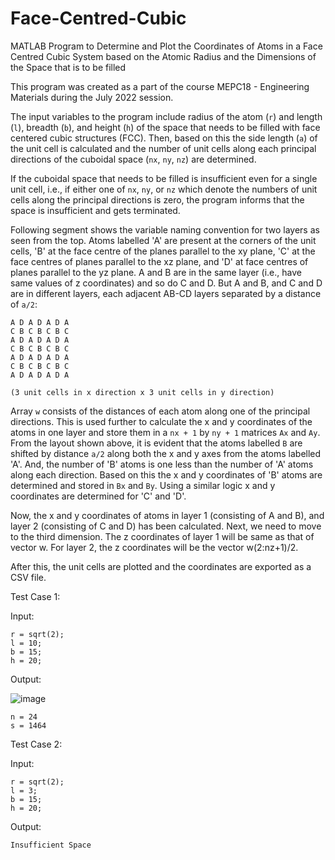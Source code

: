 # Face-Centred-Cubic
MATLAB Program to Determine and Plot the Coordinates of Atoms in a Face Centred Cubic System based on the Atomic Radius and the Dimensions of the Space that is to be filled

This program was created as a part of the course MEPC18 - Engineering Materials during the July 2022 session. 

The input variables to the program include radius of the atom (`r`) and length (`l`), breadth (`b`), and height (`h`) of the space that needs to be filled with face centered cubic structures (FCC). Then, based on this the side length (`a`) of the unit cell is calculated and the number of unit cells along each principal directions of the cuboidal space (`nx`, `ny`, `nz`) are determined. 

If the cuboidal space that needs to be filled is insufficient even for a single unit cell, i.e., if either one of `nx`, `ny`, or `nz` which denote the numbers of unit cells along the principal directions is zero, the program informs that the space is insufficient and gets terminated. 

Following segment shows the variable naming convention for two layers as seen from the top. Atoms labelled 'A' are present at the corners of the unit cells, 'B' at the face centre of the planes parallel to the xy plane, 'C' at the face centres of planes parallel to the xz plane, and 'D' at face centres of planes parallel to the yz plane. A and B are in the same layer (i.e., have same values of z coordinates) and so do C and D. But A and B, and C and D are in different layers, each adjacent AB-CD layers separated by a distance of `a/2`:

```
A D A D A D A
C B C B C B C
A D A D A D A
C B C B C B C 
A D A D A D A
C B C B C B C
A D A D A D A 

(3 unit cells in x direction x 3 unit cells in y direction)
```

Array `w` consists of the distances of each atom along one of the principal directions. This is used further to calculate the x and y coordinates of the atoms in one layer and store them in a `nx + 1` by `ny + 1` matrices `Ax` and `Ay`. From the layout shown above, it is evident that the atoms labelled `B` are shifted by distance `a/2` along both the x and y axes from the atoms labelled 'A'. And, the number of 'B' atoms is one less than the number of 'A' atoms along each direction. Based on this the x and y coordinates of 'B' atoms are determined and stored in `Bx` and `By`. Using a similar logic x and y coordinates are determined for 'C' and 'D'. 

Now, the x and y coordinates of atoms in layer 1 (consisting of A and B), and layer 2 (consisting of C and D) has been calculated. Next, we need to move to the third dimension. The z coordinates of layer 1 will be same as that of vector w. For layer 2, the z coordinates will be the vector w(2:nz+1)/2.

After this, the unit cells are plotted and the coordinates are exported as a CSV file. 

Test Case 1:

Input:

```
r = sqrt(2);
l = 10;
b = 15;
h = 20;
```

Output:

![image](https://user-images.githubusercontent.com/72333932/231341063-72b1e53d-1f48-41c7-9e27-5b2e9589a338.png)

```
n = 24
s = 1464
```

Test Case 2:

Input:

```
r = sqrt(2);
l = 3;
b = 15;
h = 20;
```

Output:

```
Insufficient Space
```
